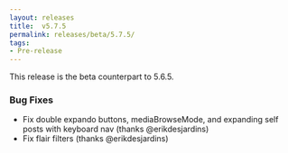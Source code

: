```yaml
---
layout: releases
title:  v5.7.5
permalink: releases/beta/5.7.5/
tags:
- Pre-release
---
```


This release is the beta counterpart to 5.6.5. 

### Bug Fixes

- Fix double expando buttons, mediaBrowseMode, and expanding self posts with keyboard nav (thanks @erikdesjardins)
- Fix flair filters (thanks @erikdesjardins)
